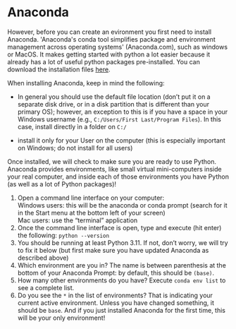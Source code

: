 # Anaconda

However, before you can create an evironment you first need to install Anaconda. 'Anaconda's conda tool simplifies package and environment management across operating systems' (Anaconda.com), such as windows or MacOS. It makes getting started with python a lot easier because it already has a lot of useful python packages pre-installed. You can download the installation files [here](https://www.anaconda.com/download).

When installing Anaconda, keep in mind the following:

- In general you should use the default file location (don’t put it on a separate disk drive, or in a disk partition that is different than your primary OS); however, an exception to this is if you have a space in your Windows username (e.g., `C:/Users/First Last/Program Files`). In this case, install directly ìn a folder on `C:/`

- install it only for your User on the computer (this is especially important on Windows; do not install for all users)

Once installed, we will check to make sure you are ready to use Python. Anaconda provides environments, like small virtual mini-computers inside your real computer, and inside each of those environments you have Python (as well as a lot of Python packages)!

1. Open a command line interface on your computer:
<br>Windows users: this will be the anaconda or conda prompt (search for it in the Start menu at the bottom left of your screen)
<br>Mac users: use the “terminal” application
2. Once the command line interface is open, type and execute (hit enter) the following: `python --version`
3. You should be running at least Python 3.11. If not, don’t worry, we will try to fix it below (but first make sure you have updated Anaconda as described above)
4. Which environment are you in? The name is between parenthesis at the bottom of your Anaconda Prompt: by default, this should be `(base)`.
5. How many other environments do you have? Execute `conda env list` to see a complete list.
6. Do you see the `*` in the list of environments? That is indicating your current active environment. Unless you have changed something, it should be `base`. And if you just installed Anaconda for the first time, this will be your only environment!